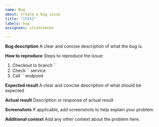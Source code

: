 ```yaml
---
name: Bug
about: Create a bug issue
title: "[FIX]"
labels: bug
assignees: stishchenko

---
```


**Bug description**
A clear and concise description of what the bug is.

**How to reproduce**
Steps to reproduce the issue:

1. Checkout to branch ``
2. Check `` service
3. Call `` endpoint

**Expected result**
A clear and concise description of what should be expected

**Actual result**
Description or response of actual result

**Screenshots**
If applicable, add screenshots to help explain your problem.

**Additional context**
Add any other context about the problem here.
